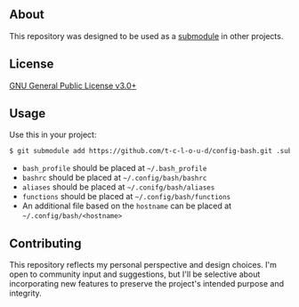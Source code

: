<!-- GNU Affero General Public License v3.0 or later (see COPYING or https://www.gnu.org/licenses/agpl.txt) -->

## About
This repository was designed to be used as a [submodule](https://git-scm.com/docs/git-submodule) in other projects.

## License
[GNU General Public License v3.0+](COPYING)

## Usage
Use this in your project:
```bash
$ git submodule add https://github.com/t-c-l-o-u-d/config-bash.git .submodules/config-bash
```

* `bash_profile` should be placed at `~/.bash_profile`
* `bashrc` should be placed at `~/.config/bash/bashrc`
* `aliases` should be placed at `~/.conifg/bash/aliases`
* `functions` should be placed at `~/.config/bash/functions`
* An additional file based on the `hostname` can be placed at `~/.config/bash/<hostname>`

## Contributing
This repository reflects my personal perspective and design choices. I'm open to community input and suggestions, but I'll be selective about incorporating new features to preserve the project's intended purpose and integrity.

